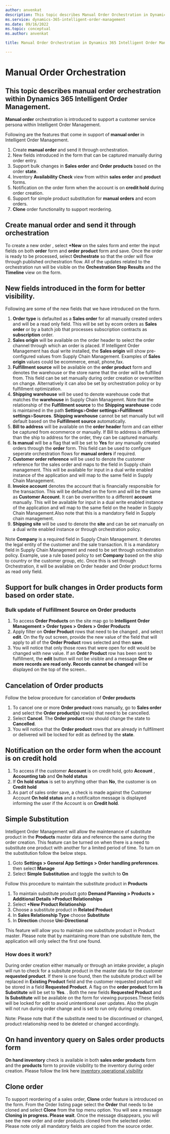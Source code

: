 ```yaml
---
author: anvenkat
description: This topic describes Manual Order Orchestration in Dynamics 365 intelligent Order Management.
ms.service: dynamics-365-intelligent-order-management
ms.date: 09/16/2022
ms.topic: conceptual
ms.author: anvenkat

title: Manual Order Orchestration in Dynamics 365 Intelligent Order Management

---
```


# Manual Order Orchestration
## This topic describes **manual order** orchestration within Dynamics 365 Intelligent Order Management.

**Manual order** orchestration is introduced to support a customer service persona within Intelligent Order Management.

Following are the features that come in support of **manual order** in Intelligent Order Management.
1. Create **manual order** and send it through orchestration.
2. New fields introduced in the form that can be captured manually during order entry.
3. Support bulk changes in **Sales order** and **Order products** based on the order **state**.
4. Inventory **Availability Check** view from within **sales order** and **product** forms.
5. Notification on the order form when the account is on **credit hold** during order creation.
6. Support for simple product substitution for **manual orders** and ecom orders.
7. **Clone** order functionality to support reordering.


## Create manual order and send it through orchestration

To create a new order , select **+New** on the sales form and enter the input fields on both **order** form and **order product** form and save. Once the order is ready to be processed, select **Orchestrate** so that the order will flow through published orchestration flow.  All of the updates related to the orchestration run will be visible on the **Orchestration Step Results** and the **Timeline** view on the form.

## New fields introduced in the form for better visibility.

Following are some of the new fields that we have introduced on the form.

1.  **Order type** is defaulted as a **Sales order** for all manually created orders and will be a read only field. This will be set by ecom orders as **Sales order** or by a batch job that processes subscription contracts as **subscription** order. 
1. **Sales origin** will be available on the order header to select the order channel through which an order is placed. If Intelligent Order Management has dual write installed, the **Sales origin** will show pre-configured values from Supply Chain Management. Examples of **Sales origin** values could be ecommerce, email, phone,fax.
1. **Fulfillment source** will be available on the **order product** form and denotes the warehouse or the store name that the order will be fulfilled from. This field can be set manually during order creation or overwritten on change. Alternatively it can also be set by orchestration policy or by fulfillment optimization.
1. **Shipping warehouse** will be used to denote warehouse code that matches the **warehouse** in Supply Chain Managemnt. Note that the relationship of the **Fulfillment source** to the **Shipping warehouse** code is maintained in the path **Settings**>**Order settings**>**Fulfillment settings**>**Sources**.
**Shipping warehouse** cannot be set manually but will default based on the **Fulfillment source** automatically. 
1. **Bill to address** will be available on the **order header** form and can either be captured from ecommerce or manually. If Bill to address is different than the ship to address for the order, they can be captured manually. 
1. **Is manual** will be a flag that will be set to **Yes** for any manually created orders through the **order** form. This field can be used to configure seperate orchestration flows for **manual orders** if required.
1. **Customer order reference** will be used to denote the customer reference for the sales order and maps to the field in Supply chain management. This will be available for input in a dual write enabled instance of the application and will map to the same field in Supply Chain Management.
1. **Invoice account** denotes the account that is financially responsible for the transaction. This will be defaulted on the form and will be the same as **Customer Account**. It can be overwritten to a different **account** manually. This will be available for input in a dual write enabled instance of the application and wll map to the same field on the header in Supply Chain Management.Also note that this is a mandatory field in Supply chain management.
1. **Shipping site** will be used to denote the **site** and can be set manually on a dual write enabled instance or through orchestration policy. 

Note **Company** is a required field in Supply Chain Management. It denotes the legal entity of the customer and the sale transaction.
It is a mandatory field in Supply Chain Management and need to be set through orchestration policy. Example, use a rule based policy to set **Company** based on the ship to country or the customer group, etc. Once this is set through Orchestration, it will be available on Order header and Order product forms as read only field.


## Support for bulk changes in Order products form based on order state.

### Bulk update of **Fulfillment Source** on **Order products**

1. To access **Order Products** on the site map go to **Intelligent Order Management > Order types > Orders > Order Products**
1. Apply filter on **Order Product** rows that need to be changed , and select **edit**. On the fly out screen, provide the new value of the field that will apply to all of the **Order Product** rows selected and then **save**. 
1. You will notice that only those rows that were open for edit would be changed with new value. If an **Order Product** row has been sent to fulfillment, the **edit** button will not be visible and a message **One or more records are read only. Records cannot be changed** will be displayed on the top of the screen..

## Cancelation of Order products

Follow the below procedure for cancelation of **Order products**
1. To cancel one or more **Order product** rows manually, go to **Sales order** and select the **Order product(s)** row(s) that need to be cancelled.
1. Select **Cancel**. The **Order product** row should change the state to **Cancelled**.
1. You will notice that the **Order product** rows that are already in fullfilment or delivered will be locked for edit as defined by the **state**.


## Notification on the order form when the account is on credit hold

1. To access if the customer **Account** is on credit hold, goto **Account** , **Accounting tab** and **On hold status**
1. If **On hold status** is set to anything other than **No**, the customer is on **Credit hold**
1. As part of sales order save, a check is made against the Customer Account **On hold status** and a notificaiton message is displayed informing the user if the Account is on **Credit hold**.

## Simple Substitution

Intelligent Order Management will allow the maintenance of substitute product in the **Products** master data and reference the same during the order creation. This feature can be turned on when there is a need to substitute one product with another for a limited period of time. To turn on the substitution follow the below steps.

1. Goto **Settings > General App Settings > Order handling preferences**. then select **Manage**
1. Select **Simple Substitution** and toggle the switch to **On**

Follow this procedure to maintain the substitute product in **Products**

1. To maintain substitute product goto **Demand Planning > Products > Additional Details >Product Relationships**
1. Select **+New Product Relationship**
1. Choose a substitute product in **Related Product**
1. In **Sales Relationship Type** choose **Substitute**
1. In **Direction** choose **Uni-Directional**

This feature will allow you to maintain one substitute product in Product master. Please note that by maintaining more than one substitute item, the application will only select the first one found.

### How does it work?

During order creation either manually or through an intake provider, a plugin will run to check for a subsitute product in the master data for the customer **requested product**. If there is one found, then the subsitute product will be replaced in **Existing Product** field and the customer requested product will be stored in a field **Requested Product**. A flag on the **order product** form  **Is Substitute** will be set to **Yes**. . Both the new fields **Requested Product** and **Is Substitute** will be available on the form for viewing purposes.These fields will be locked for edit to avoid unintentional user updates. Also the plugin will not run during order change and is set to run only during creation. 

Note: Please note that if the substitute need to be discontinued or changed, product relationship need to be deleted or changed accordingly.

## On hand inventory query on Sales order products form

**On hand inventory** check is available in both **sales order products** form and the **products** form to provide visibility to the inventory during order creation.
Please follow the link here [inventory operational visibility](inventory-operational-visibility.md)

## Clone order

To support reordering of a sales order, **Clone** order feature is introduced on the form. From the Order listing page select the **Order** that needs to be cloned and select **Clone** from the top menu option. You will see a message **Cloning in progress. Please wait**. Once the message disappears, you will see the new order and order products cloned from the selected order. Please note only all mandatory fields are copied from the source order.  

